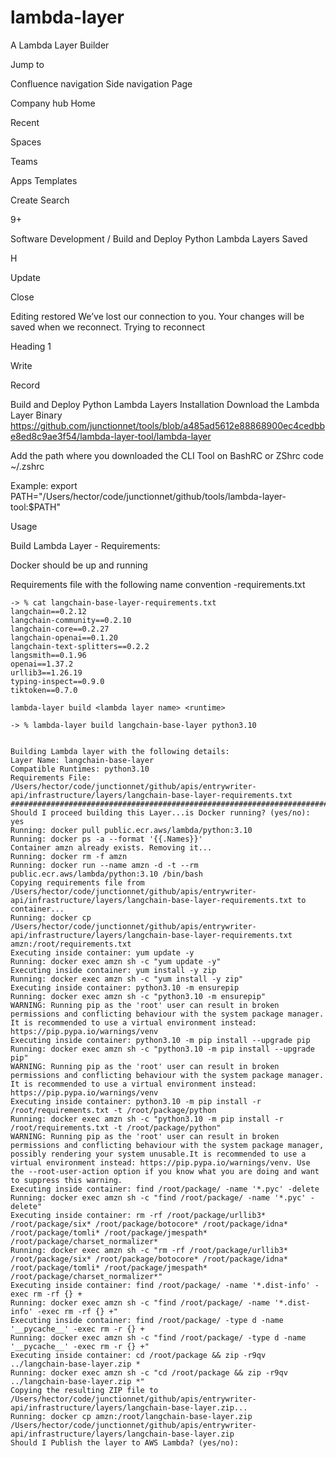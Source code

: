 # lambda-layer
A Lambda Layer Builder

Jump to

Confluence navigation
Side navigation
Page

Company hub
Home

Recent

Spaces

Teams

Apps
Templates

Create
Search

9+




Software Development
/
Build and Deploy Python Lambda Layers
Saved

H





Update


Close

Editing restored
We’ve lost our connection to you. Your changes will be saved when we reconnect. Trying to reconnect




Heading 1





















Write

Record

Build and Deploy Python Lambda Layers
Installation
Download the Lambda Layer Binary
https://github.com/junctionnet/tools/blob/a485ad5612e88868900ec4cedbbe8ed8c9ae3f54/lambda-layer-tool/lambda-layer 

Add the path where you downloaded the CLI Tool on BashRC or ZShrc
code ~/.zshrc


Example:
export PATH="/Users/hector/code/junctionnet/github/tools/lambda-layer-tool:$PATH"


Usage


Build Lambda Layer -  Requirements:

Docker should be up and running

Requirements file with the following name convention <lambda layer name>-requirements.txt

```
-> % cat langchain-base-layer-requirements.txt
langchain==0.2.12
langchain-community==0.2.10
langchain-core==0.2.27
langchain-openai==0.1.20
langchain-text-splitters==0.2.2
langsmith==0.1.96
openai==1.37.2
urllib3==1.26.19
typing-inspect==0.9.0
tiktoken==0.7.0
```

```
lambda-layer build <lambda layer name> <runtime>
```

```
-> % lambda-layer build langchain-base-layer python3.10


Building Lambda layer with the following details:
Layer Name: langchain-base-layer
Compatible Runtimes: python3.10
Requirements File: /Users/hector/code/junctionnet/github/apis/entrywriter-api/infrastructure/layers/langchain-base-layer-requirements.txt
################################################################################
Should I proceed building this Layer...is Docker running? (yes/no): yes
Running: docker pull public.ecr.aws/lambda/python:3.10
Running: docker ps -a --format '{{.Names}}'
Container amzn already exists. Removing it...
Running: docker rm -f amzn
Running: docker run --name amzn -d -t --rm public.ecr.aws/lambda/python:3.10 /bin/bash
Copying requirements file from /Users/hector/code/junctionnet/github/apis/entrywriter-api/infrastructure/layers/langchain-base-layer-requirements.txt to container...
Running: docker cp /Users/hector/code/junctionnet/github/apis/entrywriter-api/infrastructure/layers/langchain-base-layer-requirements.txt amzn:/root/requirements.txt
Executing inside container: yum update -y
Running: docker exec amzn sh -c "yum update -y"
Executing inside container: yum install -y zip
Running: docker exec amzn sh -c "yum install -y zip"
Executing inside container: python3.10 -m ensurepip
Running: docker exec amzn sh -c "python3.10 -m ensurepip"
WARNING: Running pip as the 'root' user can result in broken permissions and conflicting behaviour with the system package manager. It is recommended to use a virtual environment instead: https://pip.pypa.io/warnings/venv
Executing inside container: python3.10 -m pip install --upgrade pip
Running: docker exec amzn sh -c "python3.10 -m pip install --upgrade pip"
WARNING: Running pip as the 'root' user can result in broken permissions and conflicting behaviour with the system package manager. It is recommended to use a virtual environment instead: https://pip.pypa.io/warnings/venv
Executing inside container: python3.10 -m pip install -r /root/requirements.txt -t /root/package/python
Running: docker exec amzn sh -c "python3.10 -m pip install -r /root/requirements.txt -t /root/package/python"
WARNING: Running pip as the 'root' user can result in broken permissions and conflicting behaviour with the system package manager, possibly rendering your system unusable.It is recommended to use a virtual environment instead: https://pip.pypa.io/warnings/venv. Use the --root-user-action option if you know what you are doing and want to suppress this warning.
Executing inside container: find /root/package/ -name '*.pyc' -delete
Running: docker exec amzn sh -c "find /root/package/ -name '*.pyc' -delete"
Executing inside container: rm -rf /root/package/urllib3* /root/package/six* /root/package/botocore* /root/package/idna* /root/package/tomli* /root/package/jmespath* /root/package/charset_normalizer*
Running: docker exec amzn sh -c "rm -rf /root/package/urllib3* /root/package/six* /root/package/botocore* /root/package/idna* /root/package/tomli* /root/package/jmespath* /root/package/charset_normalizer*"
Executing inside container: find /root/package/ -name '*.dist-info' -exec rm -rf {} +
Running: docker exec amzn sh -c "find /root/package/ -name '*.dist-info' -exec rm -rf {} +"
Executing inside container: find /root/package/ -type d -name '__pycache__' -exec rm -r {} +
Running: docker exec amzn sh -c "find /root/package/ -type d -name '__pycache__' -exec rm -r {} +"
Executing inside container: cd /root/package && zip -r9qv ../langchain-base-layer.zip *
Running: docker exec amzn sh -c "cd /root/package && zip -r9qv ../langchain-base-layer.zip *"
Copying the resulting ZIP file to /Users/hector/code/junctionnet/github/apis/entrywriter-api/infrastructure/layers/langchain-base-layer.zip...
Running: docker cp amzn:/root/langchain-base-layer.zip /Users/hector/code/junctionnet/github/apis/entrywriter-api/infrastructure/layers/langchain-base-layer.zip
Should I Publish the layer to AWS Lambda? (yes/no):
```